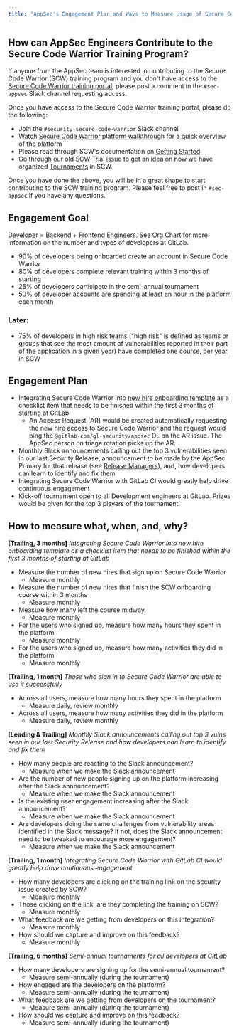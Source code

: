 ```yaml
---
title: "AppSec's Engagement Plan and Ways to Measure Usage of Secure Code Warrior"
---
```


## How can AppSec Engineers Contribute to the Secure Code Warrior Training Program?

If anyone from the AppSec team is interested in contributing to the Secure Code Warrior (SCW) training program and you don't have access to the [Secure Code Warrior training portal](https://portal.securecodewarrior.com/), please post a comment in the `#sec-appsec` Slack channel requesting access.

Once you have access to the Secure Code Warrior training portal, please do the following:
- Join the `#security-secure-code-warrior` Slack channel
- Watch [Secure Code Warrior platform walkthrough](https://www.youtube.com/watch?v=IwTJ-DOqmXQ) for a quick overview of the platform
- Please read through SCW's documentation on [Getting Started](https://help.securecodewarrior.com/hc/en-us/categories/360001975872-Getting-Started)
- Go through our old [SCW Trial](https://gitlab.com/gitlab-com/gl-security/security-department-meta/-/issues/1365) issue to get an idea on how we have organized [Tournaments](https://help.securecodewarrior.com/hc/en-us/articles/360036293731-Tournaments-Module-Overview) in SCW.

Once you have done the above, you will be in a great shape to start contributing to the SCW training program. Please feel free to post in `#sec-appsec` if you have any questions.

## Engagement Goal

Developer = Backend + Frontend Engineers. See [Org Chart](https://comp-calculator.gitlab.net/org_chart) for more information on the number and types of developers at GitLab.

- 90% of developers being onboarded create an account in Secure Code Warrior
- 80% of developers complete relevant training within 3 months of starting
- 25% of developers participate in the semi-annual tournament
- 50% of developer accounts are spending at least an hour in the platform each month

### Later:

- 75% of developers in high risk teams ("high risk" is defined as teams or groups that see the most amount of vulnerabilities reported in their part of the application in a given year) have completed one course, per year, in SCW

## Engagement Plan

- Integrating Secure Code Warrior into [new hire onboarding template](https://gitlab.com/gitlab-com/people-group/people-operations/employment-templates/-/blob/main/.gitlab/issue_templates/onboarding_tasks/department_development.md ) as a checklist item that needs to be finished within the first 3 months of starting at GitLab
   - An Access Request (AR) would be created automatically requesting the new hire access to Secure Code Warrior and the request would ping the `@gitlab-com/gl-security/appsec` DL on the AR issue. The AppSec person on triage rotation picks up the AR.
- Monthly Slack announcements calling out the top 3 vulnerabilities seen in our last Security Release, announcement to be made by the AppSec Primary for that release (see [Release Managers](https://about.gitlab.com/community/release-managers/)), and, how developers can learn to identify and fix them
- Integrating Secure Code Warrior with GitLab CI would greatly help drive continuous engagement
- Kick-off tournament open to all Development engineers at GitLab. Prizes would be given for the top 3 players of the tournament.

## How to measure what, when, and, why?

**[Trailing, 3 months]** *Integrating Secure Code Warrior into new hire onboarding template as a checklist item that needs to be finished within the first 3 months of starting at GitLab*

- Measure the number of new hires that sign up on Secure Code Warrior
   - Measure monthly
- Measure the number of new hires that finish the SCW onboarding course within 3 months
   - Measure monthly
- Measure how many left the course midway
   - Measure monthly
- For the users who signed up, measure how many hours they spent in the platform
   - Measure monthly
- For the users who signed up, measure how many activities they did in the platform
   - Measure monthly

**[Trailing, 1 month]** *Those who sign in to Secure Code Warrior are able to use it successfully*

- Across all users, measure how many hours they spent in the platform
   - Measure daily, review monthly
- Across all users, measure how many activities they did in the platform
   - Measure daily, review monthly

**[Leading & Trailing]** *Monthly Slack announcements calling out top 3 vulns seen in our last Security Release and how developers can learn to identify and fix them*

- How many people are reacting to the Slack announcement?
   - Measure when we make the Slack announcement
- Are the number of new people signing up on the platform increasing after the Slack announcement?
   - Measure when we make the Slack announcement
- Is the existing user engagement increasing after the Slack announcement?
   - Measure when we make the Slack announcement
- Are developers doing the same challenges from vulnerability areas identified in the Slack message? If not, does the Slack announcement need to be tweaked to encourage more engagement?
   - Measure when we make the Slack announcement

**[Trailing, 1 month]** *Integrating Secure Code Warrior with GitLab CI would greatly help drive continuous engagement*

- How many developers are clicking on the training link on the security issue created by SCW?
   - Measure monthly
- Those clicking on the link, are they completing the training on SCW?
   - Measure monthly
- What feedback are we getting from developers on this integration?
   - Measure monthly
- How should we capture and improve on this feedback?
   - Measure monthly

**[Trailing, 6 months]** *Semi-annual tournaments for all developers at GitLab*

- How many developers are signing up for the semi-annual tournament?
   - Measure semi-annually (during the tournament)
- How engaged are the developers on the platform?
   - Measure semi-annually (during the tournament)
- What feedback are we getting from developers on the tournament?
   - Measure semi-annually (during the tournament)
- How should we capture and improve on this feedback?
   - Measure semi-annually (during the tournament)
